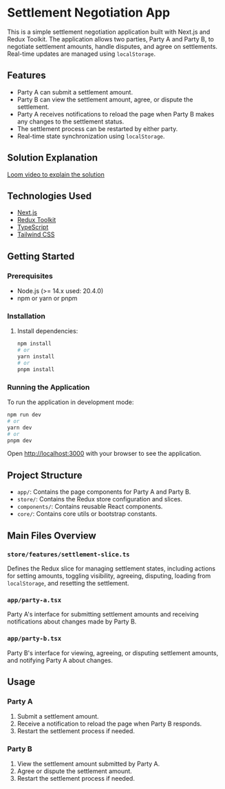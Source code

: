 # Settlement Negotiation App

This is a simple settlement negotiation application built with Next.js and Redux Toolkit. The application allows two parties, Party A and Party B, to negotiate settlement amounts, handle disputes, and agree on settlements. Real-time updates are managed using `localStorage`.

## Features

- Party A can submit a settlement amount.
- Party B can view the settlement amount, agree, or dispute the settlement.
- Party A receives notifications to reload the page when Party B makes any changes to the settlement status.
- The settlement process can be restarted by either party.
- Real-time state synchronization using `localStorage`.

## Solution Explanation

[Loom video to explain the solution](https://www.loom.com/share/a16658a19cc94e0d9e9ad800d0ba3919?sid=b23eadca-944e-44e4-9f8d-b3efab66fca8)

## Technologies Used

- [Next.js](https://nextjs.org/)
- [Redux Toolkit](https://redux-toolkit.js.org/)
- [TypeScript](https://www.typescriptlang.org/)
- [Tailwind CSS](https://tailwindcss.com/)

## Getting Started

### Prerequisites

- Node.js (>= 14.x used: 20.4.0)
- npm or yarn or pnpm

### Installation

1. Install dependencies:

   ```bash
   npm install
   # or
   yarn install
   # or
   pnpm install
   ```

### Running the Application

To run the application in development mode:

```bash
npm run dev
# or
yarn dev
# or
pnpm dev
```

Open [http://localhost:3000](http://localhost:3000) with your browser to see the application.

## Project Structure

- `app/`: Contains the page components for Party A and Party B.
- `store/`: Contains the Redux store configuration and slices.
- `components/`: Contains reusable React components.
- `core/`: Contains core utils or bootstrap constants.

## Main Files Overview

### `store/features/settlement-slice.ts`

Defines the Redux slice for managing settlement states, including actions for setting amounts, toggling visibility, agreeing, disputing, loading from `localStorage`, and resetting the settlement.

### `app/party-a.tsx`

Party A's interface for submitting settlement amounts and receiving notifications about changes made by Party B.

### `app/party-b.tsx`

Party B's interface for viewing, agreeing, or disputing settlement amounts, and notifying Party A about changes.

## Usage

### Party A

1. Submit a settlement amount.
2. Receive a notification to reload the page when Party B responds.
3. Restart the settlement process if needed.

### Party B

1. View the settlement amount submitted by Party A.
2. Agree or dispute the settlement amount.
3. Restart the settlement process if needed.
